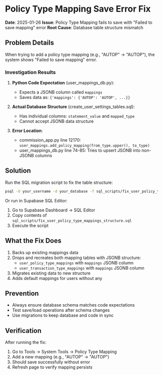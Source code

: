 # Policy Type Mapping Save Error Fix

**Date**: 2025-01-26
**Issue**: Policy Type Mapping fails to save with "Failed to save mapping" error
**Root Cause**: Database table structure mismatch

## Problem Details

When trying to add a policy type mapping (e.g., "AUTOP" → "AUTOP"), the system shows "Failed to save mapping" error.

### Investigation Results

1. **Python Code Expectation** (user_mappings_db.py):
   - Expects a JSONB column called `mappings` 
   - Saves data as: `{'mappings': {'AUTOP': 'AUTOP', ...}}`

2. **Actual Database Structure** (create_user_settings_tables.sql):
   - Has individual columns: `statement_value` and `mapped_type`
   - Cannot accept JSONB data structure

3. **Error Location**:
   - commission_app.py line 12170: `user_mappings.add_policy_mapping(from_type.upper(), to_type)`
   - user_mappings_db.py line 74-85: Tries to upsert JSONB into non-JSONB columns

## Solution

Run the SQL migration script to fix the table structure:

```bash
psql -U your_username -d your_database -f sql_scripts/fix_user_policy_type_mappings_structure.sql
```

Or run in Supabase SQL Editor:
1. Go to Supabase Dashboard → SQL Editor
2. Copy contents of `sql_scripts/fix_user_policy_type_mappings_structure.sql`
3. Execute the script

## What the Fix Does

1. Backs up existing mappings data
2. Drops and recreates both mapping tables with JSONB structure:
   - `user_policy_type_mappings` with `mappings` JSONB column
   - `user_transaction_type_mappings` with `mappings` JSONB column
3. Migrates existing data to new structure
4. Adds default mappings for users without any

## Prevention

- Always ensure database schema matches code expectations
- Test save/load operations after schema changes
- Use migrations to keep database and code in sync

## Verification

After running the fix:
1. Go to Tools → System Tools → Policy Type Mapping
2. Add a new mapping (e.g., "AUTOP" → "AUTOP")
3. Should save successfully without error
4. Refresh page to verify mapping persists